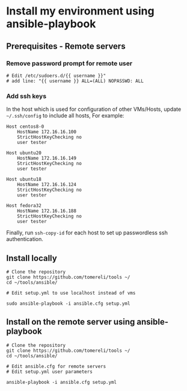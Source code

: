 # Install my environment using ansible-playbook

## Prerequisites - Remote servers

### Remove password prompt for remote user
```
# Edit /etc/sudoers.d/{{ username }}"
# add line: "{{ username }} ALL=(ALL) NOPASSWD: ALL
```

### Add ssh keys

In the host which is used for configuration of other VMs/Hosts, update `~/.ssh/config` to include all hosts, For example:

```
Host centos8-0
	HostName 172.16.16.100
	StrictHostKeyChecking no
	user tester

Host ubuntu20
	HostName 172.16.16.149
	StrictHostKeyChecking no
	user tester

Host ubuntu18
	HostName 172.16.16.124
	StrictHostKeyChecking no
	user tester

Host fedora32
	HostName 172.16.16.188
	StrictHostKeyChecking no
	user tester

```

Finally, run `ssh-copy-id` for each host to set up passwordless ssh authentication.

## Install locally

```
# Clone the repository
git clone https://github.com/tomereli/tools ~/
cd ~/tools/ansible/

# Edit setup.yml to use localhost instead of vms

sudo ansible-playbook -i ansible.cfg setup.yml
```

## Install on the remote server using ansible-playbook

```
# Clone the repository
git clone https://github.com/tomereli/tools ~/
cd ~/tools/ansible/

# Edit ansible.cfg for remote servers
# Edit setup.yml user parameters

ansible-playbook -i ansible.cfg setup.yml
```
